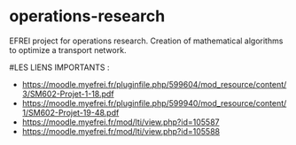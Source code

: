 # operations-research
EFREI project for operations research. Creation of mathematical algorithms to optimize a transport network.


#LES LIENS IMPORTANTS : 

  * https://moodle.myefrei.fr/pluginfile.php/599604/mod_resource/content/3/SM602-Projet-1-18.pdf
  * https://moodle.myefrei.fr/pluginfile.php/599940/mod_resource/content/1/SM602-Projet-19-48.pdf
  * https://moodle.myefrei.fr/mod/lti/view.php?id=105587
  * https://moodle.myefrei.fr/mod/lti/view.php?id=105588
